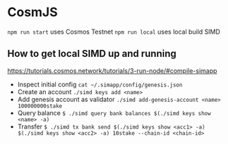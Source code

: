 # CosmJS 
`npm run start` uses Cosmos Testnet 
`npm run local` uses local build SIMD

## How to get local SIMD up and running
https://tutorials.cosmos.network/tutorials/3-run-node/#compile-simapp

- Inspect initial config `cat ~/.simapp/config/genesis.json`
- Create an account `./simd keys add <name>`
- Add genesis account as validator `./simd add-genesis-account <name> 100000000stake`
- Query balance `$ ./simd query bank balances $(./simd keys show <name> -a)`
- Transfer `$ ./simd tx bank send $(./simd keys show <acc1> -a) $(./simd keys show <acc2> -a) 10stake --chain-id <chain-id>`